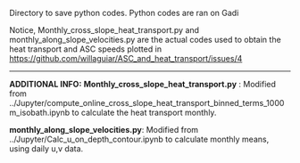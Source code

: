Directory to save python codes. Python codes are ran on Gadi

Notice, Monthly_cross_slope_heat_transport.py and monthly_along_slope_velocities.py are the actual codes used to obtain the heat transport and ASC speeds plotted in https://github.com/willaguiar/ASC_and_heat_transport/issues/4


______________________
**ADDITIONAL INFO:**
**Monthly_cross_slope_heat_transport.py** : Modified from ../Jupyter/compute_online_cross_slope_heat_transport_binned_terms_1000m_isobath.ipynb to calculate the heat transport monthly.

**monthly_along_slope_velocities.py**: Modified from ../Jupyter/Calc_u_on_depth_contour.ipynb to calculate monthly means, using daily u,v data.
